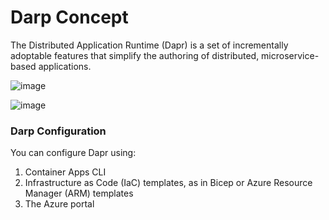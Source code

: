 # Darp Concept

The Distributed Application Runtime (Dapr) is a set of incrementally adoptable features that simplify the authoring of distributed, microservice-based applications.

![image](https://github.com/Glareone/AZ-304-305-SA-And-Architecture-Design-In-Depth/assets/4239376/802b949d-842b-4986-aa50-607f55dc002c)  

![image](https://github.com/Glareone/AZ-304-305-SA-And-Architecture-Design-In-Depth/assets/4239376/b9c06135-2010-415f-8f23-919ec5321be9)  

### Darp Configuration
You can configure Dapr using:
1) Container Apps CLI  
2) Infrastructure as Code (IaC) templates, as in Bicep or Azure Resource Manager (ARM) templates  
3) The Azure portal  
